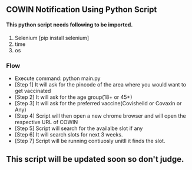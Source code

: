 ## COWIN Notification Using Python Script

#### This python script needs following to be imported.

1. Selenium [pip install selenium]
2. time
3. os

### Flow

- Execute command: python main.py
- [Step 1] It will ask for the pincode of the area where you would want to get vaccinated
- [Step 2] It will ask for the age group(18+ or 45+)
- [Step 3] It will ask for the preferred vaccine(Covisheild or Covaxin or Any)
- [Step 4] Script will then open a new chrome browser and will open the respective URL of COWIN
- [Step 5] Script will search for the availalbe slot if any
- [Step 6] It will search slots for next 3 weeks.
- [Step 7] Script will be running contiuosly unitll it finds the slot.

## This script will be updated soon so don't judge.
